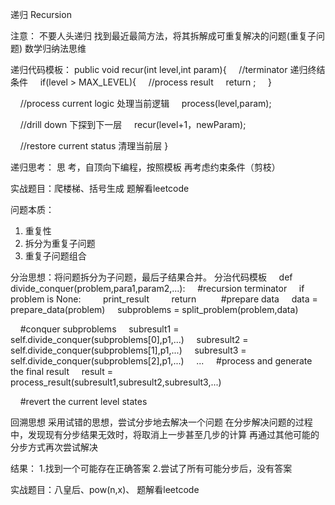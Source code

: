 ﻿递归 Recursion

注意：
不要人头递归
找到最近最简方法，将其拆解成可重复解决的问题(重复子问题)
数学归纳法思维


递归代码模板：
public void recur(int level,int param){
    //terminator 递归终结条件
    if(level > MAX_LEVEL){
    //process result
    return ;
    }

    //process current logic 处理当前逻辑
    process(level,param);

    //drill down 下探到下一层
    recur(level+1，newParam);

    //restore current status 清理当前层
}

递归思考：
思 考，自顶向下编程，按照模板
再考虑约束条件（剪枝）

实战题目：爬楼梯、括号生成 题解看leetcode


问题本质：
1. 重复性
2. 拆分为重复子问题
3. 重复子问题组合

分治思想：将问题拆分为子问题，最后子结果合并。
分治代码模板
    def divide_conquer(problem,para1,param2,...):
    #recursion terminator
    if problem is None:
        print_result
        return
    
    #prepare data
    data = prepare_data(problem)
    subproblems = split_problem(problem,data)

    #conquer subproblems
    subresult1 = self.divide_conquer(subproblems[0],p1,...)
    subresult2 = self.divide_conquer(subproblems[1],p1,...)
    subresult3 = self.divide_conquer(subproblems[2],p1,...)
    ...
    #process and generate the final result
    result = process_result(subresult1,subresult2,subresult3,...)

    #revert the current level states

回溯思想
采用试错的思想，尝试分步地去解决一个问题
在分步解决问题的过程中，发现现有分步结果无效时，将取消上一步甚至几步的计算
再通过其他可能的分步方式再次尝试解决

结果：
1.找到一个可能存在正确答案
2.尝试了所有可能分步后，没有答案

实战题目：八皇后、pow(n,x)、 题解看leetcode

